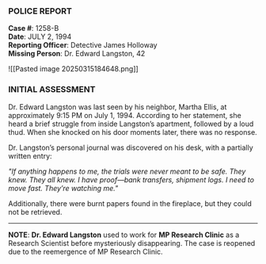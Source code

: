 ### **POLICE REPORT**

**Case #**: 1258-B  
**Date**: JULY 2, 1994  
**Reporting Officer**: Detective James Holloway  
**Missing Person**: Dr. Edward Langston, 42  

![[Pasted image 20250315184648.png]]
### **INITIAL ASSESSMENT**

Dr. Edward Langston was last seen by his neighbor, Martha Ellis, at approximately 9:15 PM on July 1, 1994. According to her statement, she heard a brief struggle from inside Langston’s apartment, followed by a loud thud. When she knocked on his door moments later, there was no response.

Dr. Langston’s personal journal was discovered on his desk, with a partially written entry:

_"If anything happens to me, the trials were never meant to be safe. They knew. They all knew. I have proof—bank transfers, shipment logs. I need to move fast. They’re watching me."_

Additionally, there were burnt papers found in the fireplace, but they could not be retrieved.

---

**NOTE**: **Dr. Edward Langston** used to work for **MP Research Clinic** as a Research Scientist before mysteriously disappearing. The case is reopened due to the reemergence of MP Research Clinic.
